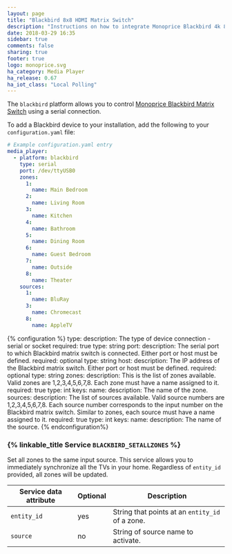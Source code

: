 ```yaml
---
layout: page
title: "Blackbird 8x8 HDMI Matrix Switch"
description: "Instructions on how to integrate Monoprice Blackbird 4k 8x8 HDBaseT Matrix Switch into Home Assistant."
date: 2018-03-29 16:35
sidebar: true
comments: false
sharing: true
footer: true
logo: monoprice.svg
ha_category: Media Player
ha_release: 0.67
ha_iot_class: "Local Polling"
---
```


The `blackbird` platform allows you to control [Monoprice Blackbird Matrix Switch](https://www.monoprice.com/product?p_id=21819) using a serial connection.

To add a Blackbird device to your installation, add the following to your `configuration.yaml` file:

```yaml
# Example configuration.yaml entry
media_player:
  - platform: blackbird
    type: serial
    port: /dev/ttyUSB0
    zones:
      1:
        name: Main Bedroom
      2:
        name: Living Room
      3:
        name: Kitchen
      4:
        name: Bathroom
      5:
        name: Dining Room
      6:
        name: Guest Bedroom
      7:
        name: Outside
      8:
        name: Theater
    sources:
      1: 
        name: BluRay
      3:
        name: Chromecast
      8:
        name: AppleTV
```

{% configuration %}
type:
  description: The type of device connection - serial or socket
  required: true
  type: string
port: 
  description: The serial port to which Blackbird matrix switch is connected. Either port or host must be defined.
  required: optional
  type: string
host:
  description: The IP address of the Blackbird matrix switch. Either port or host must be defined.
  required: optional
  type: string
zones:
  description: This is the list of zones available. Valid zones are 1,2,3,4,5,6,7,8. Each zone must have a name assigned to it.
  required: true
  type: int
  keys:
    name:
      description: The name of the zone.
sources:
  description: The list of sources available. Valid source numbers are 1,2,3,4,5,6,7,8. Each source number corresponds to the input number on the Blackbird matrix switch. Similar to zones, each source must have a name assigned to it.
  required: true
  type: int
  keys:
    name:
      description: The name of the source.
{% endconfiguration%}

### {% linkable_title Service `BLACKBIRD_SETALLZONES` %}

Set all zones to the same input source. This service allows you to immediately synchronize all the TVs in your home. Regardless of `entity_id` provided, all zones will be updated. 

| Service data attribute | Optional | Description |
| ---------------------- | -------- | ----------- |
| `entity_id` | yes | String that points at an `entity_id` of a zone.
| `source` | no | String of source name to activate.
